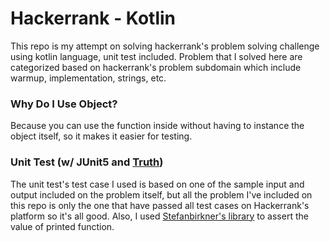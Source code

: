 # Hackerrank - Kotlin
This repo is my attempt on solving hackerrank's problem solving challenge using kotlin language, unit test included.  Problem that I solved here are categorized based on hackerrank's problem subdomain which include warmup, implementation, strings, etc.

### Why Do I Use Object?
Because you can use the function inside without having to instance the object itself, so it makes it easier for testing.

### Unit Test (w/ JUnit5 and [Truth](https://github.com/google/truth))
The unit test's test case I used is based on one of the sample input and output included on the problem itself, but all the problem I've included on this repo is only the one that have passed all test cases on Hackerrank's platform so it's all good.  Also, I used [Stefanbirkner's library](https://github.com/stefanbirkner/system-lambda) to assert the value of printed function.
